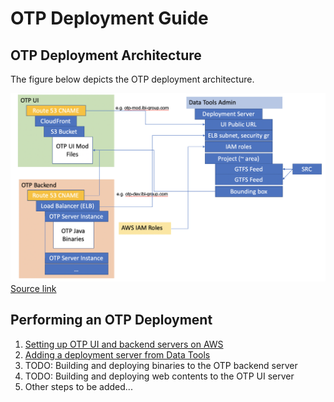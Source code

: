 # OTP Deployment Guide

## OTP Deployment Architecture

The figure below depicts the OTP deployment architecture.

![OTP Deployment Diagram](../img/otp-deployment-diagram.png)
[Source link](https://ibigroup-my.sharepoint.com/:p:/p/binh_dam/EV_e-3qGZzxIgxJy06StsuIB8TW1A50D_DeKF-aV99jIVQ?e=GMjMh7)

## Performing an OTP Deployment

1. [Setting up OTP UI and backend servers on AWS](./setting-up-aws-servers.md)
2. [Adding a deployment server from Data Tools](./add-deployment-server.md)
3. TODO: Building and deploying binaries to the OTP backend server
4. TODO: Building and deploying web contents to the OTP UI server
3. Other steps to be added...
